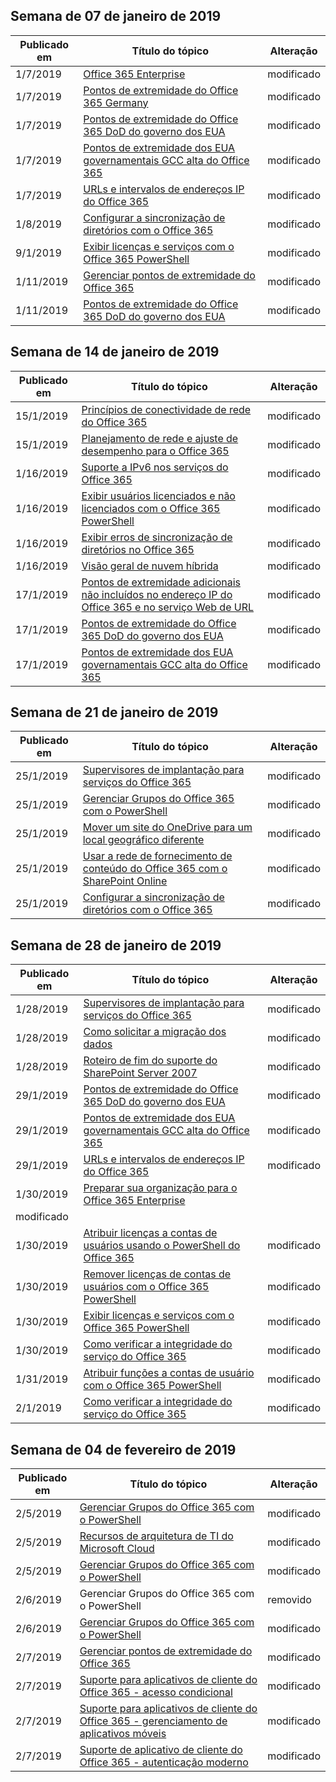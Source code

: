 <!-- This file is generated automatically each week. Changes made to this file will be overwritten.-->




## <a name="week-of-january-07-2019"></a>Semana de 07 de janeiro de 2019


| Publicado em |Título do tópico | Alteração |
|------|------------|--------|
| 1/7/2019 | [Office 365 Enterprise](/Office365/Enterprise/index) | modificado |
| 1/7/2019 | [Pontos de extremidade do Office 365 Germany](/Office365/Enterprise/office-365-germany-endpoints) | modificado |
| 1/7/2019 | [Pontos de extremidade do Office 365 DoD do governo dos EUA](/Office365/Enterprise/office-365-u-s-government-dod-endpoints) | modificado |
| 1/7/2019 | [Pontos de extremidade dos EUA governamentais GCC alta do Office 365](/Office365/Enterprise/office-365-u-s-government-gcc-high-endpoints) | modificado |
| 1/7/2019 | [URLs e intervalos de endereços IP do Office 365](/Office365/Enterprise/urls-and-ip-address-ranges) | modificado |
| 1/8/2019 | [Configurar a sincronização de diretórios com o Office 365](/Office365/Enterprise/set-up-directory-synchronization) | modificado |
| 9/1/2019 | [Exibir licenças e serviços com o Office 365 PowerShell](/Office365/Enterprise/powershell/view-licenses-and-services-with-office-365-powershell) | modificado |
| 1/11/2019 | [Gerenciar pontos de extremidade do Office 365](/Office365/Enterprise/managing-office-365-endpoints) | modificado |
| 1/11/2019 | [Pontos de extremidade do Office 365 DoD do governo dos EUA](/Office365/Enterprise/office-365-u-s-government-dod-endpoints) | modificado |


## <a name="week-of-january-14-2019"></a>Semana de 14 de janeiro de 2019


| Publicado em |Título do tópico | Alteração |
|------|------------|--------|
| 15/1/2019 | [Princípios de conectividade de rede do Office 365](/Office365/Enterprise/office-365-network-connectivity-principles) | modificado |
| 15/1/2019 | [Planejamento de rede e ajuste de desempenho para o Office 365](/Office365/Enterprise/network-planning-and-performance) | modificado |
| 1/16/2019 | [Suporte a IPv6 nos serviços do Office 365](/Office365/Enterprise/ipv6-support) | modificado |
| 1/16/2019 | [Exibir usuários licenciados e não licenciados com o Office 365 PowerShell](/Office365/Enterprise/powershell/view-licensed-and-unlicensed-users-with-office-365-powershell) | modificado |
| 1/16/2019 | [Exibir erros de sincronização de diretórios no Office 365](/Office365/Enterprise/identify-directory-synchronization-errors) | modificado |
| 1/16/2019 | [Visão geral de nuvem híbrida](/Office365/Enterprise/hybrid-cloud-overview) | modificado |
| 17/1/2019 | [Pontos de extremidade adicionais não incluídos no endereço IP do Office 365 e no serviço Web de URL](/Office365/Enterprise/additional-office365-ip-addresses-and-urls) | modificado |
| 17/1/2019 | [Pontos de extremidade do Office 365 DoD do governo dos EUA](/Office365/Enterprise/office-365-u-s-government-dod-endpoints) | modificado |
| 17/1/2019 | [Pontos de extremidade dos EUA governamentais GCC alta do Office 365](/Office365/Enterprise/office-365-u-s-government-gcc-high-endpoints) | modificado |


## <a name="week-of-january-21-2019"></a>Semana de 21 de janeiro de 2019


| Publicado em |Título do tópico | Alteração |
|------|------------|--------|
| 25/1/2019 | [Supervisores de implantação para serviços do Office 365](/Office365/Enterprise/deployment-advisors-for-office-365) | modificado |
| 25/1/2019 | [Gerenciar Grupos do Office 365 com o PowerShell](/Office365/Enterprise/manage-office-365-groups-with-powershell) | modificado |
| 25/1/2019 | [Mover um site do OneDrive para um local geográfico diferente](/Office365/Enterprise/move-onedrive-between-geo-locations) | modificado |
| 25/1/2019 | [Usar a rede de fornecimento de conteúdo do Office 365 com o SharePoint Online](/Office365/Enterprise/use-office-365-cdn-with-spo) | modificado |
| 25/1/2019 | [Configurar a sincronização de diretórios com o Office 365](/Office365/Enterprise/set-up-directory-synchronization) | modificado |


## <a name="week-of-january-28-2019"></a>Semana de 28 de janeiro de 2019


| Publicado em |Título do tópico | Alteração |
|------|------------|--------|
| 1/28/2019 | [Supervisores de implantação para serviços do Office 365](/Office365/Enterprise/deployment-advisors-for-office-365) | modificado |
| 1/28/2019 | [Como solicitar a migração dos dados](/Office365/Enterprise/request-your-data-move) | modificado |
| 1/28/2019 | [Roteiro de fim do suporte do SharePoint Server 2007](/Office365/Enterprise/sharepoint-2007-end-of-support) | modificado |
| 29/1/2019 | [Pontos de extremidade do Office 365 DoD do governo dos EUA](/Office365/Enterprise/office-365-u-s-government-dod-endpoints) | modificado |
| 29/1/2019 | [Pontos de extremidade dos EUA governamentais GCC alta do Office 365](/Office365/Enterprise/office-365-u-s-government-gcc-high-endpoints) | modificado |
| 29/1/2019 | [URLs e intervalos de endereços IP do Office 365](/Office365/Enterprise/urls-and-ip-address-ranges) | modificado |
| 1/30/2019 | [Preparar sua organização para o Office 365 Enterprise](/Office365/Enterprise/get-your-organization-ready-for-office-365)
 | modificado |
| 1/30/2019 | [Atribuir licenças a contas de usuários usando o PowerShell do Office 365](/Office365/Enterprise/powershell/assign-licenses-to-user-accounts-with-office-365-powershell) | modificado |
| 1/30/2019 | [Remover licenças de contas de usuários com o Office 365 PowerShell](/Office365/Enterprise/powershell/remove-licenses-from-user-accounts-with-office-365-powershell) | modificado |
| 1/30/2019 | [Exibir licenças e serviços com o Office 365 PowerShell](/Office365/Enterprise/powershell/view-licenses-and-services-with-office-365-powershell) | modificado |
| 1/30/2019 | [Como verificar a integridade do serviço do Office 365](/Office365/Enterprise/view-service-health) | modificado |
| 1/31/2019 | [Atribuir funções a contas de usuário com o Office 365 PowerShell](/Office365/Enterprise/powershell/assign-roles-to-user-accounts-with-office-365-powershell) | modificado |
| 2/1/2019 | [Como verificar a integridade do serviço do Office 365](/Office365/Enterprise/view-service-health) | modificado |


## <a name="week-of-february-04-2019"></a>Semana de 04 de fevereiro de 2019


| Publicado em |Título do tópico | Alteração |
|------|------------|--------|
| 2/5/2019 | [Gerenciar Grupos do Office 365 com o PowerShell](/Office365/Enterprise/manage-office-365-groups-with-powershell) | modificado |
| 2/5/2019 | [Recursos de arquitetura de TI do Microsoft Cloud](/Office365/Enterprise/microsoft-cloud-it-architecture-resources) | modificado |
| 2/5/2019 | [Gerenciar Grupos do Office 365 com o PowerShell](/Office365/Enterprise/powershell/manage-office-365-groups-with-powershell) | modificado |
| 2/6/2019 | Gerenciar Grupos do Office 365 com o PowerShell | removido |
| 2/6/2019 | [Gerenciar Grupos do Office 365 com o PowerShell](/Office365/Enterprise/powershell/manage-office-365-groups-with-powershell) | modificado |
| 2/7/2019 | [Gerenciar pontos de extremidade do Office 365](/Office365/Enterprise/managing-office-365-endpoints) | modificado |
| 2/7/2019 | [Suporte para aplicativos de cliente do Office 365 - acesso condicional](/Office365/Enterprise/office-365-client-support-conditional-access) | modificado |
| 2/7/2019 | [Suporte para aplicativos de cliente do Office 365 - gerenciamento de aplicativos móveis](/Office365/Enterprise/office-365-client-support-mobile-application-management) | modificado |
| 2/7/2019 | [Suporte de aplicativo de cliente do Office 365 - autenticação moderno](/Office365/Enterprise/office-365-client-support-modern-authentication) | modificado |

